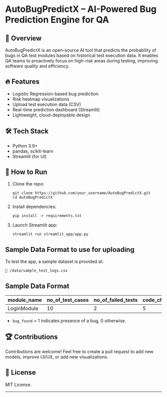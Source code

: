# AutoBugPredictX – AI-Powered Bug Prediction Engine for QA

## 📖 Overview
AutoBugPredictX is an open-source AI tool that predicts the probability of bugs in QA test modules based on historical test execution data. 
It enables QA teams to proactively focus on high-risk areas during testing, improving software quality and efficiency.

## 🔥 Features
- Logistic Regression-based bug prediction
- Risk heatmap visualizations
- Upload test execution data (CSV)
- Real-time prediction dashboard (Streamlit)
- Lightweight, cloud-deployable design

## 🛠️ Tech Stack
- Python 3.9+
- pandas, scikit-learn
- Streamlit (for UI)

## 🚀 How to Run
1. Clone the repo:
    ```
    git clone https://github.com/your_username/AutoBugPredictX.git
    cd AutoBugPredictX
    ```
2. Install dependencies:
    ```
    pip install -r requirements.txt
    ```
3. Launch Streamlit app:
    ```
    streamlit run streamlit_app/app.py
    ```
## Sample Data Format to use for uploading
To test the app, a sample dataset is provided at:
```
📁 /data/sample_test_logs.csv
```
## Sample Data Format
| module_name | no_of_test_cases | no_of_failed_tests | code_changes | past_bugs | bug_found |
|-------------|------------------|--------------------|--------------|-----------|-----------|
| LoginModule | 10               | 2                  | 5            | 1         | 1         |

- `bug_found` = 1 indicates presence of a bug, 0 otherwise.

## 🏆 Contributions
Contributions are welcome! Feel free to create a pull request to add new models, improve UI/UX, or add new visualizations.

## 📄 License
MIT License.

---
